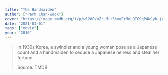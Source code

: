 ```yaml
---
title: "The Handmaiden"
author: ["Park Chan-wook"]
cover: "https://image.tmdb.org/t/p/w1280/oZrLMir5kxqErMoLQTG9gP4NCyk.jpg"
date: "2021-01-01"
tags: ["movie"]
year: "2016"
---
```


> In 1930s Korea, a swindler and a young woman pose as a Japanese count and a handmaiden to seduce a Japanese heiress and steal her fortune.
>
> Source: TMDB
